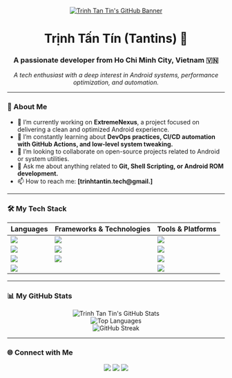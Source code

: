 <p align="center">
  <a href="https://github.com/trinhtantin">
    <img src="https://raw.githubusercontent.com/trinhtantin/trinhtantin/main/assets/github-header.png" alt="Trinh Tan Tin's GitHub Banner">
  </a>
</p>

<div align="center">

# Trịnh Tấn Tín (Tantins) 👋

### A passionate developer from Ho Chi Minh City, Vietnam 🇻🇳

*A tech enthusiast with a deep interest in Android systems, performance optimization, and automation.*

</div>

---

### 🚀 About Me

- 🔭 I’m currently working on **ExtremeNexus**, a project focused on delivering a clean and optimized Android experience.
- 🌱 I’m constantly learning about **DevOps practices, CI/CD automation with GitHub Actions, and low-level system tweaking.**
- 👯 I’m looking to collaborate on open-source projects related to Android or system utilities.
- 💬 Ask me about anything related to **Git, Shell Scripting, or Android ROM development.**
- 📫 How to reach me: **[trinhtantin.tech@gmail.]**

---

### 🛠️ My Tech Stack

| Languages                                                                                                                              | Frameworks & Technologies                                                                                                                       | Tools & Platforms                                                                                                                 |
| -------------------------------------------------------------------------------------------------------------------------------------- | ----------------------------------------------------------------------------------------------------------------------------------------------- | --------------------------------------------------------------------------------------------------------------------------------- |
| <img src="https://img.shields.io/badge/YAML-%234B5F7E.svg?style=for-the-badge&logo=yaml&logoColor=white" />                               | <img src="https://img.shields.io/badge/Android-%233DDC84.svg?style=for-the-badge&logo=android&logoColor=white" />                               | <img src="https://img.shields.io/badge/GIT-%23F05033.svg?style=for-the-badge&logo=git&logoColor=white" />                           |
| <img src="https://img.shields.io/badge/Shell_Script-%23121011.svg?style=for-the-badge&logo=gnu-bash&logoColor=white" />                  | <img src="https://img.shields.io/badge/Linux-%23FCC624.svg?style=for-the-badge&logo=linux&logoColor=black" />                                   | <img src="https://img.shields.io/badge/GitHub_Actions-%232671E5.svg?style=for-the-badge&logo=githubactions&logoColor=white" />      |
| <img src="https://img.shields.io/badge/Python-3776AB?style=for-the-badge&logo=python&logoColor=white" />                                 | <img src="https://img.shields.io/badge/AOSP-000000?style=for-the-badge&logo=android&logoColor=3DDC84" />                                      | <img src="https://img.shields.io/badge/Docker-2496ED?style=for-the-badge&logo=docker&logoColor=white" />                           |
| <img src="https://img.shields.io/badge/C%2B%2B-00599C?style=for-the-badge&logo=c%2B%2B&logoColor=white" />                                |                                                                                                                                                 | <img src="https://img.shields.io/badge/Visual_Studio_Code-0078D4.svg?style=for-the-badge&logo=visual-studio-code&logoColor=white" /> |

---

### 📊 My GitHub Stats

<p align="center">
  <img src="https://github-readme-stats.vercel.app/api?username=trinhtantin&show_icons=true&theme=tokyonight&rank_icon=github" alt="Trinh Tan Tin's GitHub Stats" />
  <br/>
  <img src="https://github-readme-stats.vercel.app/api/top-langs/?username=trinhtantin&layout=compact&theme=tokyonight" alt="Top Languages" />
  <br/>
  <img src="https://streak-stats.demolab.com/?user=trinhtantin&theme=tokyonight" alt="GitHub Streak" />
</p>

---

### 🌐 Connect with Me

<p align="center">
<a href="YOUR_LINKEDIN_URL" target="_blank"><img src="https://img.shields.io/badge/LinkedIn-0077B5?style=for-the-badge&logo=linkedin&logoColor=white" /></a>
<a href="[https://www.facebook.com/leotins.2006]" target="_blank"><img src="https://img.shields.io/badge/Facebook-1877F2?style=for-the-badge&logo=facebook&logoColor=white" /></a>
<a href="YOUR_TELEGRAM_URL" target="_blank"><img src="https://img.shields.io/badge/Telegram-2CA5E0?style=for-the-badge&logo=telegram&logoColor=white" /></a>
</p>
